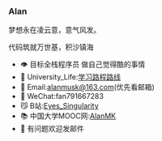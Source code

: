 ### Alan

梦想永在凌云意，意气风发。

代码筑就万世基，积沙镇海

- 👁 目标全栈程序员 做自己觉得酷的事情
- 💖 University_Life:<a href="https://github.com/Alan-Musk/University_Life">学习路程路线</a>
- 📮 Email:alanmusk@163.com(优先看邮箱)
- 💬 WeChat:fan791667283
- 😼 B站:<a href="https://space.bilibili.com/413658698">Eyes_Singularity</a>
- 📚 中国大学MOOC网:<a href="http://www.icourse163.org/home.htm?userId=1449141793">AlanMK</a>
- 🤔 有问题欢迎发邮件

